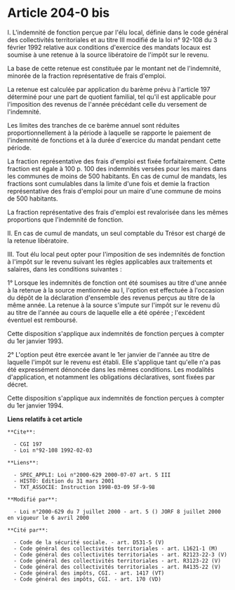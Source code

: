 # Article 204-0 bis

I. L'indemnité de fonction perçue par l'élu local, définie dans le code général des collectivités territoriales et au titre
III modifié de la loi n° 92-108 du 3 février 1992 relative aux conditions d'exercice des mandats locaux est soumise à une
retenue à la source libératoire de l'impôt sur le revenu.

La base de cette retenue est constituée par le montant net de l'indemnité, minorée de la fraction représentative de frais
d'emploi.

La retenue est calculée par application du barème prévu à l'article 197 déterminé pour une part de quotient familial, tel
qu'il est applicable pour l'imposition des revenus de l'année précédant celle du versement de l'indemnité.

Les limites des tranches de ce barème annuel sont réduites proportionnellement à la période à laquelle se rapporte le
paiement de l'indemnité de fonctions et à la durée d'exercice du mandat pendant cette période.

La fraction représentative des frais d'emploi est fixée forfaitairement. Cette fraction est égale à 100 p. 100 des indemnités
versées pour les maires dans les communes de moins de 500 habitants. En cas de cumul de mandats, les fractions sont
cumulables dans la limite d'une fois et demie la fraction représentative des frais d'emploi pour un maire d'une commune de
moins de 500 habitants.

La fraction représentative des frais d'emploi est revalorisée dans les mêmes proportions que l'indemnité de fonction.

II. En cas de cumul de mandats, un seul comptable du Trésor est chargé de la retenue libératoire.

III. Tout élu local peut opter pour l'imposition de ses indemnités de fonction à l'impôt sur le revenu suivant les règles
applicables aux traitements et salaires, dans les conditions suivantes :

1° Lorsque les indemnités de fonction ont été soumises au titre d'une année à la retenue à la source mentionnée au I,
l'option est effectuée à l'occasion du dépôt de la déclaration d'ensemble des revenus perçus au titre de la même année. La
retenue à la source s'impute sur l'impôt sur le revenu dû au titre de l'année au cours de laquelle elle a été opérée ;
l'excédent éventuel est remboursé.

Cette disposition s'applique aux indemnités de fonction perçues à compter du 1er janvier 1993.

2° L'option peut être exercée avant le 1er janvier de l'année au titre de laquelle l'impôt sur le revenu est établi. Elle
s'applique tant qu'elle n'a pas été expressément dénoncée dans les mêmes conditions. Les modalités d'application, et
notamment les obligations déclaratives, sont fixées par décret.

Cette disposition s'applique aux indemnités de fonction perçues à compter du 1er janvier 1994.

**Liens relatifs à cet article**

	**Cite**:

	  - CGI 197
	  - Loi n°92-108 1992-02-03

	**Liens**:

	  - SPEC_APPLI: Loi n°2000-629 2000-07-07 art. 5 III
	  - HISTO: Edition du 31 mars 2001
	  - TXT_ASSOCIE: Instruction 1998-03-09 5F-9-98

	**Modifié par**:

	  - Loi n°2000-629 du 7 juillet 2000 - art. 5 () JORF 8 juillet 2000 en vigueur le 6 avril 2000

	**Cité par**:

	  - Code de la sécurité sociale. - art. D531-5 (V)
	  - Code général des collectivités territoriales - art. L1621-1 (M)
	  - Code général des collectivités territoriales - art. R2123-22-3 (V)
	  - Code général des collectivités territoriales - art. R3123-22 (V)
	  - Code général des collectivités territoriales - art. R4135-22 (V)
	  - Code général des impôts, CGI. - art. 1417 (VT)
	  - Code général des impôts, CGI. - art. 170 (VD)
